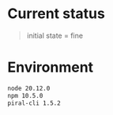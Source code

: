 # Current status

> initial state  = fine

# Environment

```sh
node 20.12.0
npm 10.5.0
piral-cli 1.5.2
```
